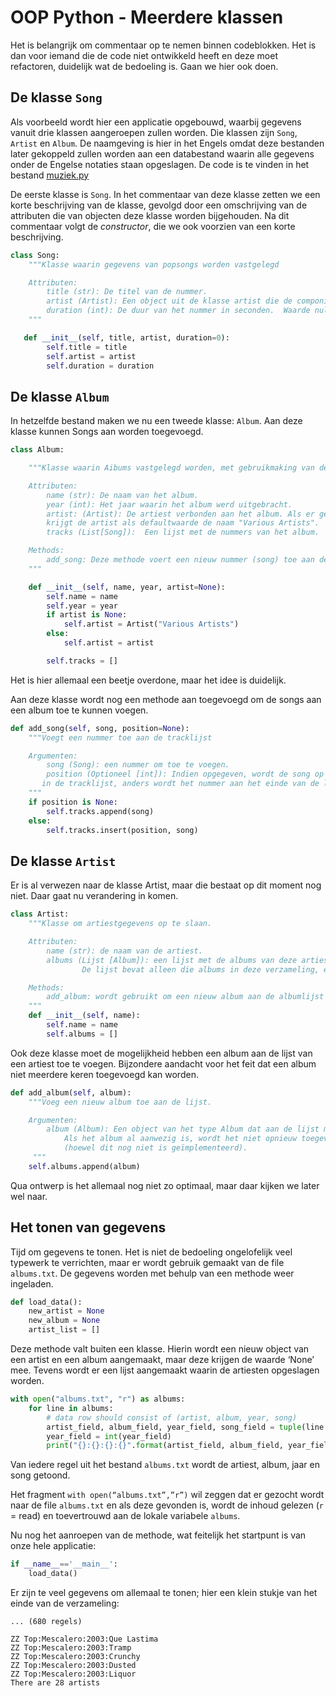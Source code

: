 # OOP Python - Meerdere klassen

Het is belangrijk om commentaar op te nemen binnen codeblokken. Het is dan voor iemand die de code niet ontwikkeld heeft en deze moet refactoren, duidelijk wat de bedoeling is. Gaan we hier ook doen.

## De klasse `Song`

Als voorbeeld wordt hier een applicatie opgebouwd, waarbij gegevens vanuit drie klassen aangeroepen zullen worden. Die klassen zijn `Song`, `Artist` en `Album`. De naamgeving is hier in het Engels omdat deze bestanden later gekoppeld zullen worden aan een databestand waarin alle gegevens onder de Engelse notaties staan opgeslagen. De code is te vinden in het bestand [muziek.py](../bestanden/muziek.py)

De eerste klasse is `Song`. In het commentaar van deze klasse zetten we een korte beschrijving van de klasse, gevolgd door een omschrijving van de attributen die van objecten deze klasse worden bijgehouden. Na dit commentaar volgt de *constructor*, die we ook voorzien van een korte beschrijving.

```python
class Song:
    """Klasse waarin gegevens van popsongs worden vastgelegd

    Attributen:
        title (str): De titel van de nummer.
        artist (Artist): Een object uit de klasse artist die de componist van het nummer is.
        duration (int): De duur van het nummer in seconden.  Waarde nul (0) is toegestaan.
    """

   def __init__(self, title, artist, duration=0):
        self.title = title
        self.artist = artist
        self.duration = duration

```

## De klasse `Album`

In hetzelfde bestand maken we nu een tweede klasse: `Album`. Aan deze klasse kunnen Songs aan worden toegevoegd.

```python
class Album:

    """Klasse waarin Aibums vastgelegd worden, met gebruikmaking van de bijbehorende track-list

    Attributen:
        name (str): De naam van het album.
        year (int): Het jaar waarin het album werd uitgebracht.
        artist: (Artist): De artiest verbonden aan het album. Als er geen artiest bekend is, dan
        krijgt de artist als defaultwaarde de naam "Various Artists".
        tracks (List[Song]):  Een lijst met de nummers van het album.

    Methods:
        add_song: Deze methode voert een nieuw nummer (song) toe aan de track-list
    """

    def __init__(self, name, year, artist=None):
        self.name = name
        self.year = year
        if artist is None:
            self.artist = Artist("Various Artists")
        else:
            self.artist = artist

        self.tracks = []
```

Het is hier allemaal een beetje overdone, maar het idee is duidelijk.

Aan deze klasse wordt nog een methode aan toegevoegd om de songs aan een album toe te kunnen voegen.

```python
def add_song(self, song, position=None):
    """Voegt een nummer toe aan de tracklijst

    Argumenten:
        song (Song): een nummer om toe te voegen.
        position (Optioneel [int]): Indien opgegeven, wordt de song op die positie ingevoegd
       in de tracklijst, anders wordt het nummer aan het einde van de lijst toegevoegd.
    """
    if position is None:
        self.tracks.append(song)
    else:
        self.tracks.insert(position, song)
```

## De klasse `Artist`

Er is al verwezen naar de klasse Artist, maar die bestaat op dit moment nog niet. Daar gaat nu verandering in komen.

```python
class Artist:
    """Klasse om artiestgegevens op te slaan.

    Attributen:
        name (str): de naam van de artiest.
        albums (Lijst [Album]): een lijst met de albums van deze artiest.
                De lijst bevat alleen die albums in deze verzameling, en is derhalve niet volledig.

    Methods:
        add_album: wordt gebruikt om een nieuw album aan de albumlijst toe te voegen..
    """
    def __init__(self, name):
        self.name = name
        self.albums = []
```

Ook deze klasse moet de mogelijkheid hebben een album aan de lijst van een artiest toe te voegen. Bijzondere aandacht voor het feit dat een album niet meerdere keren toegevoegd kan worden.

```python
def add_album(self, album):
    """Voeg een nieuw album toe aan de lijst.

    Argumenten:
        album (Album): Een object van het type Album dat aan de lijst moet worden toegevoegd.
            Als het album al aanwezig is, wordt het niet opnieuw toegevoegd
            (hoewel dit nog niet is geïmplementeerd).
     """
    self.albums.append(album)
```

Qua ontwerp is het allemaal nog niet zo optimaal, maar daar kijken we later wel naar.

## Het tonen van gegevens

Tijd om gegevens te tonen. Het is niet de bedoeling ongelofelijk veel typewerk te verrichten, maar er wordt gebruik gemaakt van de file `albums.txt`. De gegevens worden met behulp van een methode weer ingeladen.

```python
def load_data():
    new_artist = None
    new_album = None
    artist_list = []
```

Deze methode valt buiten een klasse. Hierin wordt een nieuw object van een artist en een album aangemaakt, maar deze krijgen de waarde ‘None’ mee. Tevens wordt er een lijst aangemaakt waarin de artiesten opgeslagen worden.

```python
with open("albums.txt", "r") as albums:
    for line in albums:
        # data row should consist of (artist, album, year, song)
        artist_field, album_field, year_field, song_field = tuple(line.strip('\n').split('\t'))
        year_field = int(year_field)
        print("{}:{}:{}:{}".format(artist_field, album_field, year_field, song_field))
```

Van iedere regel uit het bestand `albums.txt` wordt de artiest, album, jaar en song getoond.

Het fragment `with open(“albums.txt”,”r”)` wil zeggen dat er gezocht wordt naar de file `albums.txt` en als deze gevonden is, wordt de inhoud gelezen (`r` = read) en toevertrouwd aan de lokale variabele `albums`.

Nu nog het aanroepen van de methode, wat feitelijk het startpunt is van onze hele applicatie:

```python
if __name__=='__main__':
    load_data()
```

Er zijn te veel gegevens om allemaal te tonen; hier een klein stukje van het einde van de verzameling:

```shell
... (680 regels)

ZZ Top:Mescalero:2003:Que Lastima
ZZ Top:Mescalero:2003:Tramp
ZZ Top:Mescalero:2003:Crunchy
ZZ Top:Mescalero:2003:Dusted
ZZ Top:Mescalero:2003:Liquor
There are 28 artists
```

<!---
## Checkfile

Aan het einde van de vorige paragraaf werd gebruik gemaakt van een file (`albums.txt`) om de data uit die file met behulp van de methode `load_data()` naar het scherm te schrijven. Het werken met een dergelijke testfile is prima om de werking van het programma te testen. Nog belangrijker is ervoor te zorgen dat het programma ook daadwerkelijk een gebruiker in staat stelt gegevens in te geven die vervolgens aan de juiste bestanden worden toegevoegd. Songs moeten aan een albumlijst toegevoegd kunnen worden en albums aan de artiestenlijst. En dat komt in deze paragraaf ter sprake.

Nu kan de code opgemaakt worden om de gegevens netjes aan de juiste lijsten toe te voegen. Op het moment dat er geconstateerd wordt dat `new_artist` geen waarde heeft, wordt er een nieuw object voor gecreëerd. Vervolgens worden er eigenschappen toegekend aan dit object.

```python
if new_artist is None:
    new_artist = Artist(artist_field)
elif new_artist.name != artist_field:
    new_artist.add_album(new_album)
    artist_list.append(new_artist)
    new_artist = Artist(artist_field)
    new_album = None
```

De gegevens van een nieuwe artiest zijn dus net ingelezen en er is een nieuw object aangemaakt. Het huidige album wordt opgeslagen in de artiestencollectie en het artiestenobject krijgt invulling.

Hetzelfde kan nu gedaan worden voor albums. We laten dat even regel voor regel zien:

```python
if new_album is None:
       new_album = Album(album_field, year_field, new_artist)
elif new_album.name != album_field:
```

Er is een nieuw album voor de huidige artiest ingeladen. Dit album wordt opgeslagen in de collectie van de artiest en vervolgens wordt een nieuw albumobject aangemaakt. Per regel wordt er ook een song meegestuurd. Het is de bedoeling dat het nummer wordt toegevoegd aan het huidige album.

```python
    new_song = Song(song_field, new_artist)
    new_album.add_song(new_song)
```

Het vervelende is dat de laatste regel wel is ingelezen maar nog niet verwerkt. Daarvoor moeten nog een paar regels aangemaakt worden.


Tot slot een coderegel om uitsluitend de verschillende artiesten terug te geven.



--->